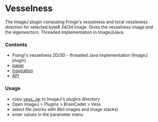 # Vesselness #
The ImageJ plugin computing Fringe's vesselness and local vessleness direction for selected byte8 2d/3d image. Gives the vesselness image and the eigenvectors. Threaded implementation in ImageJ/Java.

### Contents ###
* Frangi's vesselness 2D/3D - threaded Java implementation (ImageJ plugin)
* [paper](http://link.springer.com/chapter/10.1007/BFb0056195)
* [inspiration](https://nl.mathworks.com/matlabcentral/fileexchange/24409-hessian-based-frangi-vesselness-filter?requestedDomain=www.mathworks.com)
* [API](http://www.braincadet.com/api/vess/index.html)

### Usage ###
* copy [vess_.jar](https://bitbucket.org/miroslavradojevic/vess/downloads/vess_1.0.0.jar) to ImageJ's plugins directory
* Open ImageJ > Plugins > BrainCadet > Vess
* select file (works with 8bit images and image stacks)
* enter values in the parameter menu
